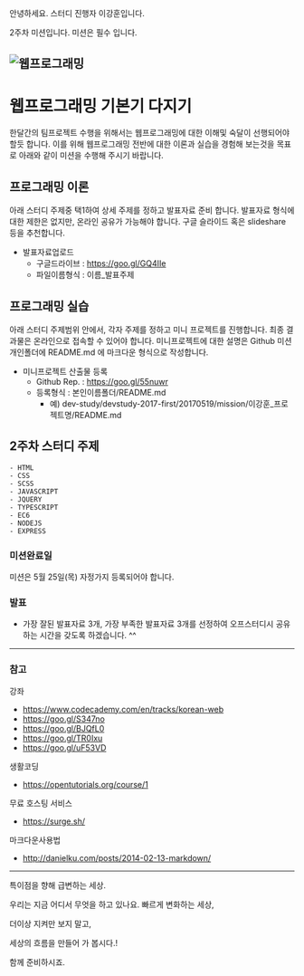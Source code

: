 안녕하세요. 스터디 진행자 이강훈입니다.

2주차 미션입니다. 미션은 필수 입니다.


![웹프로그래밍](http://cdn.makeuseof.com/wp-content/uploads/2017/01/Web-Programming-Languages-Featured-670x335.jpg?x58476)
---
# 웹프로그래밍 기본기 다지기

한달간의 팀프로젝트 수행을 위해서는 웹프로그래밍에 대한 이해및 숙달이 선행되어야 할듯 합니다. 이를 위해 웹프로그래밍 전반에 대한 이론과 실습을 경험해 보는것을 목표로 아래와 같이 미션을 수행해 주시기 바랍니다.


## 프로그래밍 이론

아래 스터디 주제중 택1하여 상세 주제를 정하고 발표자료 준비 합니다. 발표자료 형식에 대한 제한은 없지만, 온라인 공유가 가능해야 합니다. 구글 슬라이드 혹은 slideshare 등을 추천합니다.

- 발표자료업로드
  - 구글드라이브 : https://goo.gl/GQ4IIe
  - 파일이름형식 : 이름_발표주제


## 프로그래밍 실습

아래 스터디 주제범위 안에서, 각자 주제를 정하고 미니 프로젝트를 진행합니다. 최종 결과물은 온라인으로 접속할 수 있어야 합니다. 미니프로젝트에 대한 설명은 Github 미션 개인폴더에 README.md 에 마크다운 형식으로 작성합니다.

- 미니프로젝트 산출물 등록
  - Github Rep. : https://goo.gl/55nuwr
  - 등록형식 : 본인이름폴더/README.md
    - 예) dev-study/devstudy-2017-first/20170519/mission/이강훈_프로젝트명/README.md

## 2주차 스터디 주제

```
- HTML
- CSS
- SCSS
- JAVASCRIPT
- JQUERY
- TYPESCRIPT
- EC6
- NODEJS
- EXPRESS
```

### 미션완료일

미션은 5월 25일(목) 자정가지 등록되어야 합니다.

### 발표

- 가장 잘된 발표자료 3개, 가장 부족한 발표자료 3개를 선정하여 오프스터디시 공유하는 시간을 갖도록 하겠습니다. ^^

---

### 참고


강좌

- https://www.codecademy.com/en/tracks/korean-web
- https://goo.gl/S347no
- https://goo.gl/BJQfL0
- https://goo.gl/TR0Ixu
- https://goo.gl/uF53VD

생활코딩

- https://opentutorials.org/course/1

무료 호스팅 서비스

- https://surge.sh/

마크다운사용법

- http://danielku.com/posts/2014-02-13-markdown/



***
특이점을 향해 급변하는 세상.  

우리는 지금 어디서 무엇을 하고 있나요.
빠르게 변화하는 세상,

더이상 지켜만 보지 말고,

세상의 흐름을 만들어 가 봅시다.!

함께 준비하시죠.
